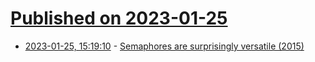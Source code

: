 # [Published on 2023-01-25](index.md)

* [2023-01-25, 15:19:10](https://news.ycombinator.com/item?id=34519238) - [Semaphores are surprisingly versatile (2015)](https://preshing.com/20150316/semaphores-are-surprisingly-versatile/)
